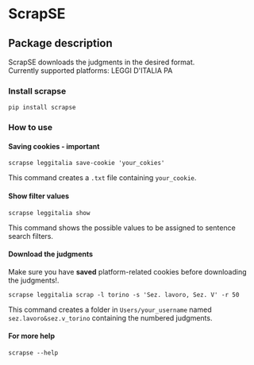 # ScrapSE

## Package description

ScrapSE downloads the judgments in the desired format.  
Currently supported platforms: LEGGI D'ITALIA PA

### Install scrapse
```
pip install scrapse
```

### How to use

#### Saving cookies - important
```
scrapse leggitalia save-cookie 'your_cokies'
```
This command creates a `.txt` file containing `your_cookie`.

#### Show filter values
```
scrapse leggitalia show
```
This command shows the possible values to be assigned to sentence search filters.

#### Download the judgments
Make sure you have **saved** platform-related cookies before downloading the judgments!.
```
scrapse leggitalia scrap -l torino -s 'Sez. lavoro, Sez. V' -r 50
```
This command creates a folder in `Users/your_username` named `sez.lavoro&sez.v_torino` containing the numbered judgments.

#### For more help
```
scrapse --help
```
